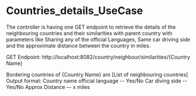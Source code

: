 # Countries_details_UseCase
The controller is having one GET endpoint to retrieve the details of the neighbouring countries and their similarities with parent country with parameters like Sharing any of the official Languages, Same car driving side and the approximate distance between the country in miles.

GET Endpoint: http://localhost:8082/country/neighbour/similarities/{Country Name}

Bordering countries of {Country Name} are [List of neighbouring countries]
Output format:
Country name
official language -- Yes/No
Car diving side -- Yes/No
Approx Distance –- x miles
